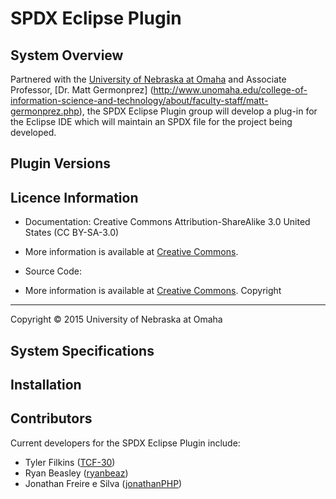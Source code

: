 SPDX Eclipse Plugin
===================

System Overview
---------------

Partnered with the [University of Nebraska at Omaha](http://www.unomaha.edu/) and Associate Professor, [Dr. Matt Germonprez] (http://www.unomaha.edu/college-of-information-science-and-technology/about/faculty-staff/matt-germonprez.php), the SPDX Eclipse Plugin group will develop a plug-in for the Eclipse IDE which will maintain an SPDX file for the project being developed.  

Plugin Versions
--------------

Licence Information
-------------------
 - Documentation: Creative Commons Attribution-ShareAlike 3.0 United States (CC BY-SA-3.0)
  - More information is available at [Creative Commons](https://creativecommons.org/licenses/by-sa/3.0/us/).

 - Source Code: 
  - More information is available at [Creative Commons](https://creativecommons.org/licenses/by-sa/3.0/us/).
Copyright
---------

Copyright © 2015 University of Nebraska at Omaha

System Specifications
---------------------

Installation
------------

Contributors
------------

Current developers for the SPDX Eclipse Plugin include:

- Tyler Filkins ([TCF-30](https://github.com/TCF-30))
- Ryan Beasley ([ryanbeaz](https://github.com/ryanbeaz))
- Jonathan Freire e Silva ([jonathanPHP](https://github.com/jonathanPHP))
